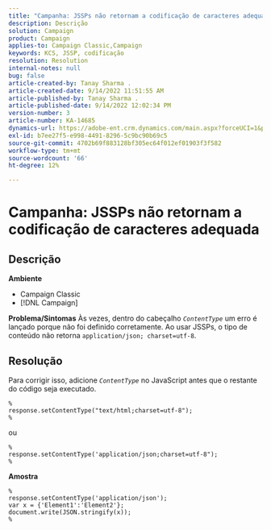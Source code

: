 ```yaml
---
title: "Campanha: JSSPs não retornam a codificação de caracteres adequada"
description: Descrição
solution: Campaign
product: Campaign
applies-to: Campaign Classic,Campaign
keywords: KCS, JSSP, codificação
resolution: Resolution
internal-notes: null
bug: false
article-created-by: Tanay Sharma .
article-created-date: 9/14/2022 11:51:55 AM
article-published-by: Tanay Sharma .
article-published-date: 9/14/2022 12:02:34 PM
version-number: 3
article-number: KA-14685
dynamics-url: https://adobe-ent.crm.dynamics.com/main.aspx?forceUCI=1&pagetype=entityrecord&etn=knowledgearticle&id=42acc49e-2334-ed11-9db1-002248086735
exl-id: b7ee27f5-e998-4491-8296-5c9bc90b69c5
source-git-commit: 4702b69f883128bf305ec64f012ef01903f3f582
workflow-type: tm+mt
source-wordcount: '66'
ht-degree: 12%

---
```


# Campanha: JSSPs não retornam a codificação de caracteres adequada

## Descrição

<b>Ambiente</b>
- Campaign Classic
- [!DNL Campaign]



<b>Problema/Sintomas</b>
Às vezes, dentro do cabeçalho *`ContentType`* um erro é lançado porque não foi definido corretamente. Ao usar JSSPs, o tipo de conteúdo não retorna `application/json; charset=utf-8`.


## Resolução


Para corrigir isso, adicione *`ContentType`* no JavaScript antes que o restante do código seja executado.


```
%
response.setContentType("text/html;charset=utf-8");
%
```




ou




```
%
response.setContentType('application/json;charset=utf-8");
%
```


<b>Amostra</b>


```
%
response.setContentType('application/json');
var x = {'Element1':'Element2'};
document.write(JSON.stringify(x));
%
```
